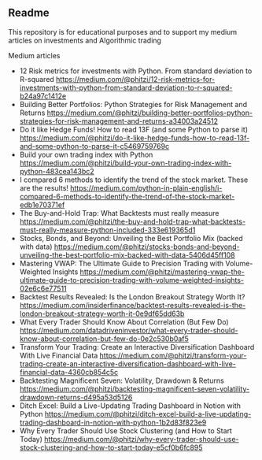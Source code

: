 ## Readme

This repository is for educational purposes and to support my medium articles on investments and Algorithmic trading

Medium articles
- 12 Risk metrics for investments with Python. From standard deviation to R-squared https://medium.com/@phitzi/12-risk-metrics-for-investments-with-python-from-standard-deviation-to-r-squared-b24a97c1412e
- Building Better Portfolios: Python Strategies for Risk Management and Returns  https://medium.com/@phitzi/building-better-portfolios-python-strategies-for-risk-management-and-returns-a34003a24512
- Do it like Hedge Funds! How to read 13F (and some Python to parse it) https://medium.com/@phitzi/do-it-like-hedge-funds-how-to-read-13f-and-some-python-to-parse-it-c5469759769c
- Build your own trading index with Python https://medium.com/@phitzi/build-your-own-trading-index-with-python-483cea143bc2
- I compared 6 methods to identify the trend of the stock market. These are the results! https://medium.com/python-in-plain-english/i-compared-6-methods-to-identify-the-trend-of-the-stock-market-edb1e70371ef
- The Buy-and-Hold Trap: What Backtests must really measure https://medium.com/@phitzi/the-buy-and-hold-trap-what-backtests-must-really-measure-python-included-333e619365d1
- Stocks, Bonds, and Beyond: Unveiling the Best Portfolio Mix (backed with data) https://medium.com/@phitzi/stocks-bonds-and-beyond-unveiling-the-best-portfolio-mix-backed-with-data-5406d45ff108
- Mastering VWAP: The Ultimate Guide to Precision Trading with Volume-Weighted Insights https://medium.com/@phitzi/mastering-vwap-the-ultimate-guide-to-precision-trading-with-volume-weighted-insights-02e6c6e77511
- Backtest Results Revealed: Is the London Breakout Strategy Worth It? https://medium.com/insiderfinance/backtest-results-revealed-is-the-london-breakout-strategy-worth-it-0e9df65dd63b
- What Every Trader Should Know About Correlation (But Few Do) https://medium.com/datadriveninvestor/what-every-trader-should-know-about-correlation-but-few-do-0e2c530b0af5 
- Transform Your Trading: Create an Interactive Diversification Dashboard With Live Financial Data https://medium.com/@phitzi/transform-your-trading-create-an-interactive-diversification-dashboard-with-live-financial-data-4360cb854c5c
- Backtesting Magnificent Seven: Volatility, Drawdown & Returns https://medium.com/@phitzi/backtesting-magnificent-seven-volatility-drawdown-returns-d495a53d5126
- Ditch Excel: Build a Live-Updating Trading Dashboard in Notion with Python https://medium.com/@phitzi/ditch-excel-build-a-live-updating-trading-dashboard-in-notion-with-python-1b2d83f823e9
- Why Every Trader Should Use Stock Clustering (and How to Start Today) https://medium.com/@phitzi/why-every-trader-should-use-stock-clustering-and-how-to-start-today-e5cf0b6fc895
